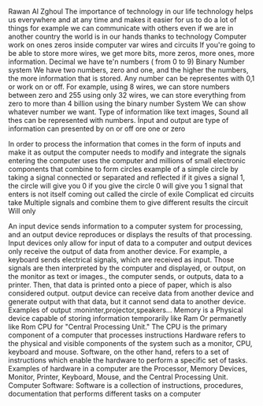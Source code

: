
Rawan Al Zghoul
The importance of technology in our life technology helps us everywhere and at any time and makes it easier for us to do a lot of things for example we can communicate with others even if we are in another country the world is in our hands thanks to technology
Computer work on ones zeros inside computer var wires and circuits
If you're going to be able to store more wires, we get more bits, more zeros, more ones, more information.
Decimal we have te'n numbers ( from 0 to 9)
Binary Number system
We have two numbers, zero and one, and the higher the numbers, the more information that is stored.
Any number can be representes with 0,1 or work on or off.
For example, using 8 wires, we can store numbers between zero and 255 using only 32 wires, we can store everything from zero to more than 4 billion using the binary number
System We can show whatever number we want.
Type of information like text images, Sound all thes can be represented with numbers.
İnput and output are type of information can presented by on or off ore one or zero

In order to process the information that comes in the form of inputs and make it as output the computer needs to modify and integrate the signals entering the computer uses the computer and millions of small electronic components that combine to form circles example of a simple circle by taking a signal connected or separated and reflected if it gives a signal 1, the circle will give you 0 if you give the circle 0 will give you 1 signal that enters is not itself coming out called the circle of exile
Complicat ed circuits take Multiple signals and combine them to give different results the circuit Will only

An input device sends information to a computer system for processing, and an output device reproduces or displays the results of that processing. Input devices only allow for input of data to a computer and output devices only receive the output of data from another device.
For example, a keyboard sends electrical signals, which are received as input. Those signals are then interpreted by the computer and displayed, or output, on the monitor as text or images., the computer sends, or outputs, data to a printer. Then, that data is printed onto a piece of paper, which is also considered output.
output device can receive data from another device and generate output with that data, but it cannot send data to another device. Examples of output :moninter,projector,speakers...
Memory is a Physical device capable of storing information temporarily like Ram
Or permanetly like Rom
CPU for "Central Processing Unit." The CPU is the primary component of a computer that processes instructions
Hardware refers to the physical and visible components of the system such as a monitor, CPU, keyboard and mouse. Software, on the other hand, refers to a set of instructions which enable the hardware to perform a specific set of tasks.
Examples of hardware in a computer are the Processor, Memory Devices, Monitor, Printer, Keyboard, Mouse, and the Central Processing Unit. Computer Software: Software is a collection of instructions, procedures, documentation that performs different tasks on a computer
